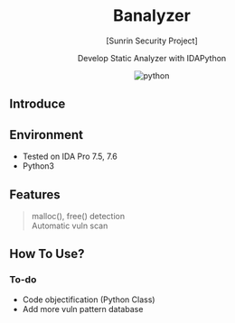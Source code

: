 <h1 align="center">Banalyzer</h1>

<p align="center"> [Sunrin Security Project] </p>
<p align="center"> Develop Static Analyzer with IDAPython </p>
<p align="center"> <img alt="python" src="https://img.shields.io/badge/Python-3776AB.svg?&style=for-the-badge&logo=Python&logoColor=white"/> </p>

## Introduce

## Environment
- Tested on IDA Pro 7.5, 7.6
- Python3 

## Features
> malloc(), free() detection <br>
> Automatic vuln scan <br>

## How To Use?

### To-do
* Code objectification (Python Class)
* Add more vuln pattern database

